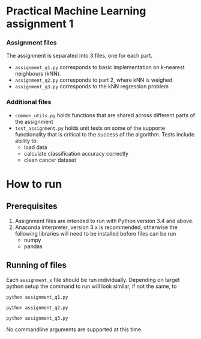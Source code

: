 # Practical Machine Learning assignment 1

### Assignment files
The assignment is separated into 3 files, one for each part. 
- ```assignment_q1.py``` corresponds to basic implementation on k-nearest neighbours (kNN).
- ```assignment_q2.py``` corresponds to part 2, where kNN is weighed
- ```assignment_q3.py``` corresponds to the kNN regression problem

### Additional files

- ```common_utils.py``` holds functions that are shared across different parts of the assignment
- ```test_assignment.py``` holds unit tests on some of the supporte functionality that is critical to the success of the algorithm. Tests include ability to:
    - load data
    - calculate classification accuracy correctly
    - clean cancer dataset
    
# How to run
## Prerequisites
1. Assignment files are intended to run with Python version 3.4 and above.
2. Anaconda interpreter, version 3.x is recommended, otherwise the following libraries will need to be installed before files can be run
    - numpy
    - pandas 
 
## Running of files
Each ```assignment_x``` file should be run individually. Depending on target python setup the command to run will look similar, if not the same, to

```python assignment_q1.py```

```python assignment_q2.py```

```python assignment_q3.py```

No commandline arguments are supported at this time.